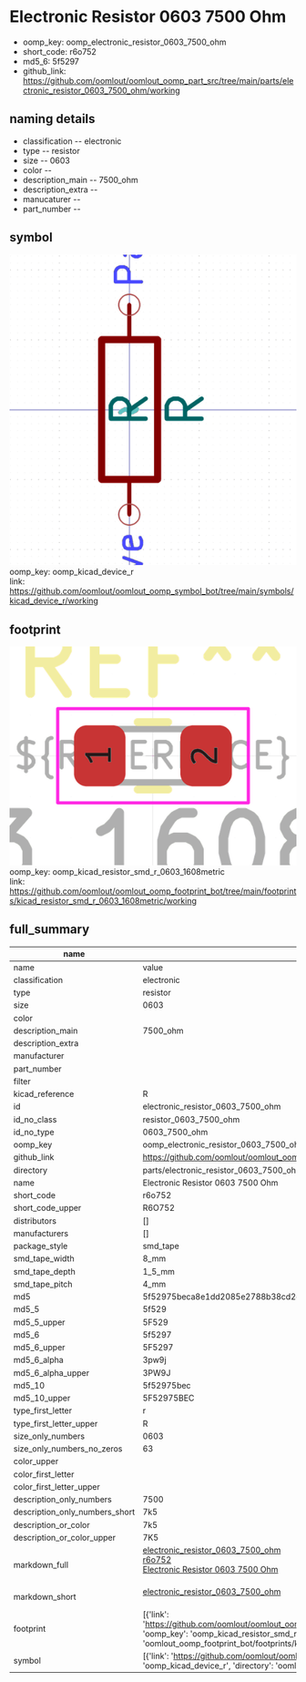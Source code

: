 # Electronic Resistor 0603 7500 Ohm

  
* oomp_key: oomp_electronic_resistor_0603_7500_ohm 
* short_code: r6o752
* md5_6: 5f5297  
* github_link: https://github.com/oomlout/oomlout_oomp_part_src/tree/main/parts/electronic_resistor_0603_7500_ohm/working  
## naming details
* classification -- electronic
* type -- resistor
* size -- 0603
* color -- 
* description_main -- 7500_ohm
* description_extra -- 
* manucaturer -- 
* part_number -- 



## symbol

![](symbol/0/working/working_600.png)  
oomp_key: oomp_kicad_device_r  
link: https://github.com/oomlout/oomlout_oomp_symbol_bot/tree/main/symbols/kicad_device_r/working  

## footprint

![](footprint/0/working/working_600.png)  
oomp_key: oomp_kicad_resistor_smd_r_0603_1608metric  
link: https://github.com/oomlout/oomlout_oomp_footprint_bot/tree/main/footprints/kicad_resistor_smd_r_0603_1608metric/working  

## full_summary
| name | value | 
| --- | --- | 
| name | value | 
| classification | electronic | 
| type | resistor | 
| size | 0603 | 
| color |  | 
| description_main | 7500_ohm | 
| description_extra |  | 
| manufacturer |  | 
| part_number |  | 
| filter |  | 
| kicad_reference | R | 
| id | electronic_resistor_0603_7500_ohm | 
| id_no_class | resistor_0603_7500_ohm | 
| id_no_type | 0603_7500_ohm | 
| oomp_key | oomp_electronic_resistor_0603_7500_ohm | 
| github_link | https://github.com/oomlout/oomlout_oomp_part_src/tree/main/parts/electronic_resistor_0603_7500_ohm/working | 
| directory | parts/electronic_resistor_0603_7500_ohm | 
| name | Electronic Resistor 0603 7500 Ohm | 
| short_code | r6o752 | 
| short_code_upper | R6O752 | 
| distributors | [] | 
| manufacturers | [] | 
| package_style | smd_tape | 
| smd_tape_width | 8_mm | 
| smd_tape_depth | 1_5_mm | 
| smd_tape_pitch | 4_mm | 
| md5 | 5f52975beca8e1dd2085e2788b38cd2d | 
| md5_5 | 5f529 | 
| md5_5_upper | 5F529 | 
| md5_6 | 5f5297 | 
| md5_6_upper | 5F5297 | 
| md5_6_alpha | 3pw9j | 
| md5_6_alpha_upper | 3PW9J | 
| md5_10 | 5f52975bec | 
| md5_10_upper | 5F52975BEC | 
| type_first_letter | r | 
| type_first_letter_upper | R | 
| size_only_numbers | 0603 | 
| size_only_numbers_no_zeros | 63 | 
| color_upper |  | 
| color_first_letter |  | 
| color_first_letter_upper |  | 
| description_only_numbers | 7500 | 
| description_only_numbers_short | 7k5 | 
| description_or_color | 7k5 | 
| description_or_color_upper | 7K5 | 
| markdown_full | [electronic_resistor_0603_7500_ohm](https://github.com/oomlout/oomlout_oomp_part_src/tree/main/parts/electronic_resistor_0603_7500_ohm/working)<br>[r6o752](https://github.com/oomlout/oomlout_oomp_part_src/tree/main/parts/electronic_resistor_0603_7500_ohm/working)<br>[Electronic Resistor 0603 7500 Ohm](https://github.com/oomlout/oomlout_oomp_part_src/tree/main/parts/electronic_resistor_0603_7500_ohm/working)<br><br> | 
| markdown_short | [electronic_resistor_0603_7500_ohm](https://github.com/oomlout/oomlout_oomp_part_src/tree/main/parts/electronic_resistor_0603_7500_ohm/working)<br><br> | 
| footprint | [{'link': 'https://github.com/oomlout/oomlout_oomp_footprint_bot/tree/main/foootprntss/kicad_resistor_smd_r_0603_1608metric', 'oomp_key': 'oomp_kicad_resistor_smd_r_0603_1608metric', 'directory': 'oomlout_oomp_footprint_bot/footprints/kicad_resistor_smd_r_0603_1608metric//working/working.kicad_mod'}] | 
| symbol | [{'link': 'https://github.com/oomlout/oomlout_oomp_symbol_bot/tree/main/symbols/kicad_device_r', 'oomp_key': 'oomp_kicad_device_r', 'directory': 'oomlout_oomp_symbol_bot/symbols/kicad_device_r//working/working.kicad_sym'}] | 
